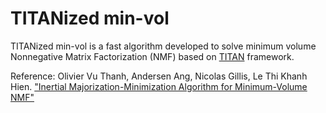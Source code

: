 # TITANized min-vol
TITANized min-vol is a fast algorithm developed to solve minimum volume Nonnegative Matrix Factorization (NMF) based on [TITAN](https://arxiv.org/abs/2010.12133) framework. 

Reference: Olivier Vu Thanh, Andersen Ang, Nicolas Gillis, Le Thi Khanh Hien. ["Inertial Majorization-Minimization Algorithm for Minimum-Volume NMF"](https://www.researchgate.net/publication/349506126_Inertial_Majorization-Minimization_Algorithm_for_Minimum-Volume_NMF)

